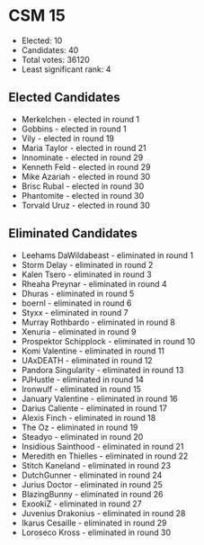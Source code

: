 # CSM 15

* Elected: 10
* Candidates: 40
* Total votes: 36120
* Least significant rank: 4

## Elected Candidates


* Merkelchen - elected in round 1
* Gobbins - elected in round 1
* Vily - elected in round 19
* Maria Taylor - elected in round 21
* Innominate - elected in round 29
* Kenneth Feld - elected in round 29
* Mike Azariah - elected in round 30
* Brisc Rubal - elected in round 30
* Phantomite - elected in round 30
* Torvald Uruz - elected in round 30


## Eliminated Candidates

* Leehams DaWildabeast - eliminated in round 1
* Storm Delay - eliminated in round 2
* Kalen Tsero - eliminated in round 3
* Rheaha Preynar - eliminated in round 4
* Dhuras - eliminated in round 5
* boernl - eliminated in round 6
* Styxx - eliminated in round 7
* Murray Rothbardo - eliminated in round 8
* Xenuria - eliminated in round 9
* Prospektor Schipplock - eliminated in round 10
* Komi Valentine - eliminated in round 11
* UAxDEATH - eliminated in round 12
* Pandora Singularity - eliminated in round 13
* PJHustle - eliminated in round 14
* Ironwulf - eliminated in round 15
* January Valentine - eliminated in round 16
* Darius Caliente - eliminated in round 17
* Alexis Finch - eliminated in round 18
* The Oz - eliminated in round 19
* Steadyo - eliminated in round 20
* Insidious Sainthood - eliminated in round 21
* Meredith en Thielles - eliminated in round 22
* Stitch Kaneland - eliminated in round 23
* DutchGunner - eliminated in round 24
* Jurius Doctor - eliminated in round 25
* BlazingBunny - eliminated in round 26
* ExookiZ - eliminated in round 27
* Juvenius Drakonius - eliminated in round 28
* Ikarus Cesaille - eliminated in round 29
* Loroseco Kross - eliminated in round 30

